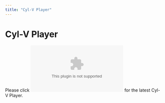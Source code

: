 ```yaml
---
title: "Cyl-V Player"
---
```

# Cyl-V Player

Please click **<embed src="/user/product/cyl-v_hd_recorder/cyl-v_player.zip" class="align-center" />** for the latest Cyl-V Player.

